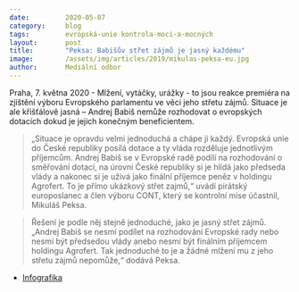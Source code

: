 ```yaml
---
date:         2020-05-07
category:     blog
tags:         evropská-unie kontrola-moci-a-mocných
layout:       post
title:        "Peksa: Babišův střet zájmů je jasný každému"
image:        /assets/img/articles/2019/mikulas-peksa-eu.jpg
author:       Mediální odbor
---  
```

 

Praha, 7. května 2020 - Mlžení, vytáčky, urážky - to jsou reakce premiéra na zjištění výboru Evropského parlamentu ve věci jeho střetu zájmů. Situace je ale křišťálově jasná – Andrej Babiš nemůže rozhodovat o evropských dotacích dokud je jejich konečným beneficientem.

> „Situace je opravdu velmi jednoduchá a chápe ji každý. Evropská unie do České republiky posílá dotace a ty vláda rozděluje jednotlivým příjemcům. Andrej Babiš se v Evropské radě podílí na rozhodování o směřování dotací, na úrovni České republiky si je hlídá jako předseda vlády a nakonec si je užívá jako finální příjemce peněz v holdingu Agrofert. To je přímo ukázkový střet zajmů,“ uvádí pirátský europoslanec a člen výboru CONT, který se kontrolní mise účastnil, Mikuláš Peksa. 

> Řešení je podle něj stejně jednoduché, jako je jasný střet zájmů. „Andrej Babiš se nesmí podílet na rozhodování Evropské rady nebo nesmí být předsedou vlády anebo nesmí být finálním příjemcem holdingu Agrofert. Tak jednoduché to je a žádné mlžení mu z jeho střetu zájmů nepomůže,“ dodává Peksa.

* [Infografika](https://pirati.cz/assets/img/articles/2020/dotace-eu.png)

